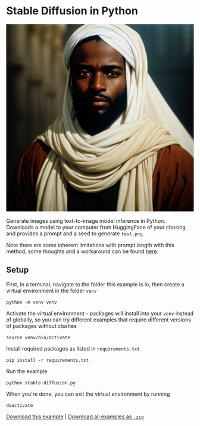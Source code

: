 # Stable Diffusion in Python

![messiah, Muad'dib, Lisan al Gaib, brave, portrait, film, kodak ultramax, overexposed, 35mm f/2](test.png)

Generate images using text-to-image model inference in Python. Downloads a model to your computer from HuggingFace of your chosing and provides a prompt and a seed to generate `test.png`.

Note there are some inherent limitations with prompt length with this method, some thoughts and a workaround can be found [here](https://medium.com/@natsunoyuki/using-long-prompts-with-the-diffusers-package-with-prompt-embeddings-819657943050).

## Setup

First, in a terminal, navigate to the folder this example is in, then create a virtual environment in the folder `venv`

```
python -m venv venv
```

Activate the virtual environment - packages will install into your `venv` instead of globally, so you can try different examples that require different versions of packages without clashes

```
source venv/bin/activate
```

Install required packages as listed in `requirements.txt`

```
pip install -r requirements.txt
```

Run the example

```
python stable-diffusion.py
```

When you're done, you can exit the virtual environment by running

```
deactivate
```

[Download this example](https://github.com/XRRCA/CreativeCoding/raw/main/py/stable-diffusion/stable-diffusion.zip) | [Download all examples as `.zip`](https://github.com/XRRCA/CreativeCoding/archive/refs/heads/main.zip)
